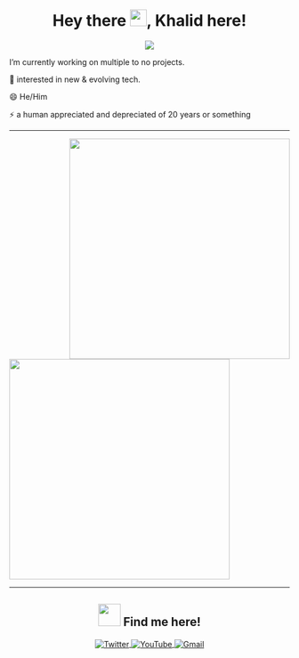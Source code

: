 <h1 align="center">Hey there <img src = "https://media.giphy.com/media/hvRJCLFzcasrR4ia7z/giphy.gif" width = "30px">, Khalid here! </h1>
<p align="center"> <img src="https://komarev.com/ghpvc/?username=iamkhalid2&label=Visitors&color=blueviolet" /> </p> 

I’m currently working on multiple to no projects.

🌱 interested in new & evolving tech.

😄 He/Him

⚡ a human appreciated and depreciated of 20 years or something

<hr/> 
 <a href="https://github.com/anuraghazra/github-readme-stats">
      <img width=396 align="right" src="https://github-readme-stats.vercel.app/api/top-langs/?username=iamkhalid2&langs_count=10&theme=aura&layout=compact&custom_title=I mostly use these languages😊" />
    </a>

<a href="https://github.com/anuraghazra/github-readme-stats" title="Go to Source">
      <img align="center" width=396 src="https://github-readme-stats.vercel.app/api?username=iamkhalid2&show_icons=true&theme=aura&include_all_commits=true"/>
 </a>
 
 <hr/> 

<h2 align="center"><img src = "https://media2.giphy.com/media/Dae9ysKiivOQ35REQw/giphy.gif" width = "40px"> Find me here! </h2>
<p align="center">
  <a align="left" href="https://twitter.com/not_khalid_/">
    <img align="center" src="https://img.icons8.com/color/48/000000/twitter--v1.png" alt="Twitter" />
  </a>
  <a align="center" href="https://www.youtube.com/channel/UCjUQZaynOTZBSboZ_mNgh6w">
    <img align="center" src="https://img.icons8.com/color/48/000000/youtube-play.png" alt="YouTube" />
  </a>
  <a align="right" href="mailto:mkhalid2829@gmail.com">
    <img align="center" src="https://img.icons8.com/color/48/000000/gmail-new.png" alt="Gmail" />
  </a>
</p> 
</div>
